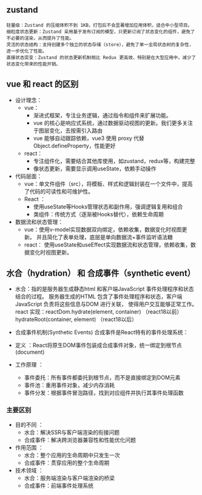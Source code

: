 ## zustand 
    轻量级：Zustand 的压缩体积不到 1KB，打包后不会显著增加应用体积，适合中小型项目。
    细粒度状态更新：Zustand 采用基于发布订阅的模型，只更新订阅了状态变化的组件，避免了不必要的渲染，从而提升了性能。
    灵活的状态结构：支持创建多个独立的状态存储（store），避免了单一全局状态树的复杂性，进一步优化了性能。
    直接状态突变：Zustand 的状态更新机制相比 Redux 更高效，特别是在大型应用中，减少了状态变化带来的性能开销。

## vue 和 react 的区别
- 设计理念：
  - vue：
    - 渐进式框架，专注业务逻辑，通过指令和组件来扩展功能。
    - vue 的核心是响应式系统，通过数据驱动视图的更新。我们更多关注于图层变化，去按需引入路由
    - vue 能够自动跟踪依赖，vue3 使用 proxy 代替 Object.defineProperty，性能更好
  - react：
    - 专注组件化，需要结合其他库使用，如zustand，redux等，构建完整
    - 像状态更新，需要显示调用useState，依赖手动操作
- 代码层面：
  - vue：单文件组件（src），将模板、样式和逻辑封装在一个文件中，提高了代码的可读性和可维护性。
  - React ：
    - 使用useState等Hooks管理状态和副作用，强调逻辑复用和组合
    - 类组件：传统方式（逐渐被Hooks替代），依赖生命周期
- 数据流和状态管理：
  - vue：使用v-model实现数据双向绑定，依赖收集，数据变化时视图更新。
    并且简化了表单处理，底层是单向数据流+事件监听语法糖
  - react： 使用useState和useEffect实现数据流和状态管理，依赖收集，数据变化时视图更新。


## 水合（hydration） 和 合成事件（synthetic event）
- 水合：指的是服务器生成静态html 和客户端JavaScript 事件处理程序和状态 结合的过程。
  服务器生成的HTML 包含了事件处理程序和状态，客户端JavaScript 负责将这些信息与DOM 进行关联，
  使得用户交互能够正常工作。
  react 实现：reactDom.hydrate(element, container) （react18以前）
  hydrateRoot(container, element) （react18以后）

- 合成事件机制(Synthetic Events)
  合成事件是React特有的事件处理系统：

- 定义 ：React将原生DOM事件包装成合成事件对象，统一绑定到根节点(document)
- 工作原理 ：
  - 事件委托：所有事件都委托到根节点，而不是直接绑定到DOM元素
  - 事件池：重用事件对象，减少内存消耗
  - 事件分发：根据事件冒泡路径，找到对应组件并执行其事件处理函数
### 主要区别
- 目的不同 ：
  - 水合：解决SSR与客户端渲染的衔接问题
  - 合成事件：解决跨浏览器兼容性和性能优化问题
- 作用范围 ：
  - 水合：整个应用的生命周期中只发生一次
  - 合成事件：贯穿应用的整个生命周期
- 技术领域 ：
  - 水合：服务端渲染与客户端渲染的桥梁
  - 合成事件：前端事件处理系统